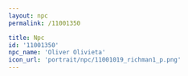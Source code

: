 ```yaml
---
layout: npc
permalink: /11001350

title: Npc
id: '11001350'
npc_name: 'Oliver Olivieta'
icon_url: 'portrait/npc/11001019_richman1_p.png'
---
```

